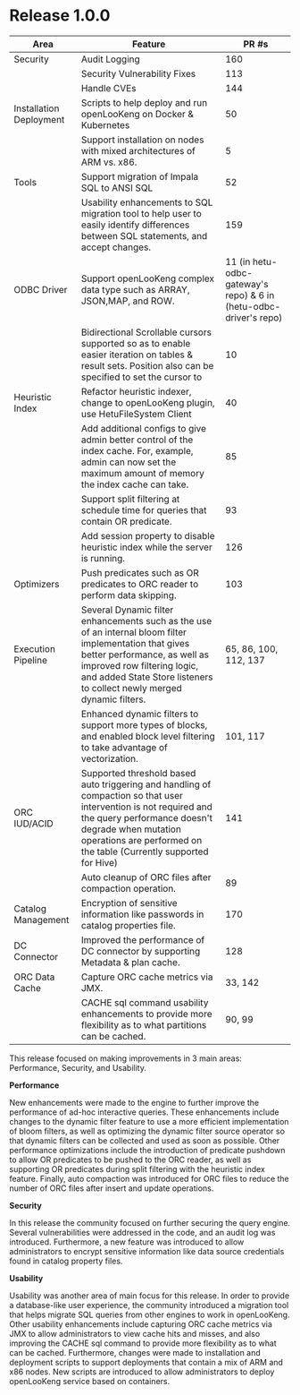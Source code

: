 # Release 1.0.0

| Area                    | Feature                                                      | PR #s                                                        |
| ----------------------- | ------------------------------------------------------------ | ------------------------------------------------------------ |
| Security                | Audit Logging                                                | 160                                                          |
|                         | Security Vulnerability Fixes                                 | 113                                                          |
|                         | Handle CVEs                                                  | 144                                                          |
| Installation Deployment | Scripts to help deploy and run openLooKeng on Docker & Kubernetes | 50                                                           |
|                         | Support installation on nodes with mixed architectures of ARM vs. x86. | 5                                                            |
| Tools                   | Support migration of Impala SQL to ANSI SQL                  | 52                                                           |
|                         | Usability enhancements to SQL migration tool to help user to easily identify differences between SQL statements, and accept changes. | 159                                                          |
| ODBC Driver             | Support openLooKeng complex data type such as ARRAY, JSON,MAP, and ROW. | 11 (in hetu-odbc-gateway's repo) & 6 in (hetu-odbc-driver's repo) |
|                         | Bidirectional Scrollable cursors supported so as to enable easier iteration on tables & result sets. Position also can be specified to set the cursor to | 10                                                           |
| Heuristic Index         | Refactor heuristic indexer, change to openLooKeng plugin, use HetuFileSystem Client | 40                                                           |
|                         | Add additional configs to give admin better control of the index cache. For, example, admin can now set the maximum amount of memory the index cache can take. | 85                                                           |
|                         | Support split filtering at schedule time for queries that contain OR predicate. | 93                                                           |
|                         | Add session property to disable heuristic index while the server is running. | 126                                                          |
| Optimizers              | Push predicates such as OR predicates to ORC reader to perform data skipping. | 103                                                          |
| Execution Pipeline      | Several Dynamic filter enhancements such as the use of an internal bloom filter implementation that gives better performance, as well as improved row filtering logic, and added State Store listeners to collect newly merged dynamic filters. | 65, 86, 100, 112, 137                                        |
|                         | Enhanced dynamic filters to support more types of blocks, and enabled block level filtering to take advantage of vectorization. | 101, 117                                                     |
| ORC IUD/ACID            | Supported threshold based auto triggering and handling of compaction so that user intervention is not required and the query performance doesn't degrade when mutation operations are performed on the table (Currently supported for Hive) | 141                                                          |
|                         | Auto cleanup of ORC files after compaction operation.        | 89                                                           |
| Catalog Management      | Encryption of sensitive information like passwords in catalog properties file. | 170                                                          |
| DC Connector            | Improved the performance of DC connector by supporting Metadata & plan cache. | 128                                                          |
| ORC Data Cache          | Capture ORC cache metrics via JMX.                           | 33, 142                                                      |
|                         | CACHE sql command usability enhancements to provide more flexibility as to what partitions can be cached. | 90, 99                                                       |



This release focused on making improvements in 3 main areas: Performance, Security, and Usability.  

**Performance**

New enhancements were made to the engine to further improve the performance of ad-hoc interactive queries. These enhancements include changes to the dynamic filter feature to use a more efficient implementation of bloom filters, as well as optimizing the dynamic filter source operator so that dynamic filters can be collected and used as soon as possible.  Other performance optimizations include the introduction of  predicate pushdown to allow OR predicates to be pushed to the ORC reader, as well as supporting OR predicates during split filtering with the heuristic index feature. Finally, auto compaction was introduced for ORC files to reduce the number of ORC files after insert and update operations.

**Security**

In this release the community focused on further securing the query engine. Several vulnerabilities were addressed in the code, and an audit log was introduced. Furthermore, a new feature was introduced to allow administrators to encrypt sensitive information like data source credentials found in catalog property files.

**Usability**

Usability was another area of main focus for this release. In order to provide a database-like user experience, the community introduced a migration tool that helps migrate SQL queries from other engines to work in openLooKeng. Other usability enhancements include capturing ORC cache metrics via JMX to allow administrators to view cache hits and misses, and also improving the CACHE sql command to provide more flexibility as to what can be cached. Furthermore, changes were made to installation and deployment scripts to support deployments that contain a mix of ARM and x86 nodes. New scripts are introduced to allow administrators to deploy openLooKeng service based on containers.